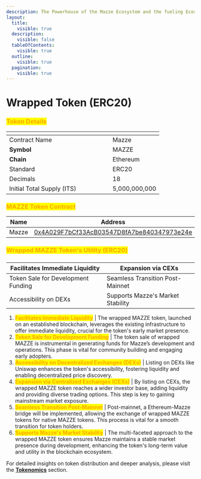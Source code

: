 ```yaml
---
description: The Powerhouse of the Mazze Ecosystem and the fueling Ecosystem Growth
layout:
  title:
    visible: true
  description:
    visible: false
  tableOfContents:
    visible: true
  outline:
    visible: true
  pagination:
    visible: true
---
```


# Wrapped Token (ERC20)

### <mark style="color:orange;">Token Details</mark>

<table data-header-hidden><thead><tr><th width="260.3298621743647"></th><th></th></tr></thead><tbody><tr><td>Contract Name</td><td>Mazze</td></tr><tr><td><strong>Symbol</strong></td><td>MAZZE</td></tr><tr><td><strong>Chain</strong></td><td>Ethereum</td></tr><tr><td>Standard</td><td>ERC20</td></tr><tr><td>Decimals</td><td>18</td></tr><tr><td>Initial Total Supply (ITS)</td><td>5,000,000,000</td></tr></tbody></table>

### <mark style="color:orange;">MAZZE Token Contract</mark>

<table><thead><tr><th width="259">Name</th><th>Address</th></tr></thead><tbody><tr><td>Mazze</td><td><a href="https://etherscan.io/token/0x4a029f7bcf33acb03547d8fa7be840347973e24e">0x4A029F7bCf33AcB03547D8fA7be840347973e24e</a></td></tr></tbody></table>



### <mark style="color:orange;">**Wrapped MAZZE Token's Utility (ERC20)**</mark>

###

| Facilitates Immediate Liquidity    | Expansion via CEXs                 |
| ---------------------------------- | ---------------------------------- |
| Token Sale for Development Funding | Seamless Transition Post-Mainnet   |
| Accessibility on DEXs              | Supports Mazze's Market Stability  |

1. <mark style="color:orange;">**Facilitates Immediate Liquidity**</mark> | The wrapped MAZZE token, launched on an established blockchain, leverages the existing infrastructure to offer immediate liquidity, crucial for the token's early market presence.
2. <mark style="color:orange;">**Token Sale for Development Funding**</mark> | The token sale of wrapped MAZZE is instrumental in generating funds for Mazze’s development and operations. This phase is vital for community building and engaging early adopters.
3. <mark style="color:orange;">**Accessibility on Decentralized Exchanges (DEXs)**</mark> | Listing on DEXs like Uniswap enhances the token's accessibility, fostering liquidity and enabling decentralized price discovery.
4. <mark style="color:orange;">**Expansion via Centralized Exchanges (CEXs)**</mark> | By listing on CEXs, the wrapped MAZZE token reaches a wider investor base, adding liquidity and providing diverse trading options. This step is key to gaining mainstream market exposure.
5. <mark style="color:orange;">**Seamless Transition Post-Mainnet**</mark> | Post-mainnet, a Ethereum-Mazze bridge will be implemented, allowing the exchange of wrapped MAZZE tokens for native MAZZE tokens. This process is vital for a smooth transition for token holders.
6. <mark style="color:orange;">**Supports Mazze's Market Stability**</mark> | The multi-faceted approach to the wrapped MAZZE token ensures Mazze maintains a stable market presence during development, enhancing the token's long-term value and utility in the blockchain ecosystem.

For detailed insights on token distribution and deeper analysis, please visit the [**Tokenomics**](broken-reference) section.

